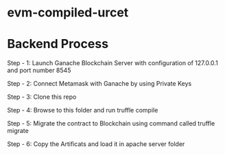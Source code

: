 # evm-compiled-urcet


# Backend Process

Step - 1: Launch Ganache Blockchain Server with configuration of 127.0.0.1 and port number 8545

Step - 2: Connect Metamask with Ganache by using Private Keys

Step - 3: Clone this repo

Step - 4: Browse to this folder and run truffle compile

Step - 5: Migrate the contract to Blockchain using command called truffle migrate

Step - 6: Copy the Artificats and load it in apache server folder
